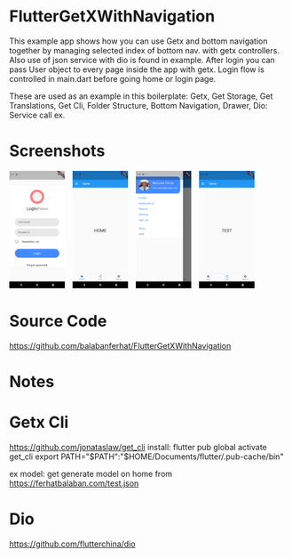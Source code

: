 # FlutterGetXWithNavigation
This example app shows how you can use Getx and bottom navigation together by managing selected index of bottom nav. with getx controllers. Also use of json service with dio is found in example. After login you can pass User object to every page inside the app with getx. Login flow is controlled in main.dart before going home or login page.

These are used as an example in this boilerplate:
Getx, 
Get Storage,
Get Translations,
Get Cli,
Folder Structure, 
Bottom Navigation,
Drawer,
Dio: Service call ex.


# Screenshots
<img  width="100" src="/ss/ss_login.png" style="margin-right:10px">
<img  width="100" src="/ss/ss_home.png" style="margin-right:10px">
<img  width="100" src="/ss/ss_left_navi.png" style="margin-right:10px">
<img  width="100" src="/ss/ss_other.png" style="margin-right:10px">
<br>

# Source Code
https://github.com/balabanferhat/FlutterGetXWithNavigation

# Notes

# Getx Cli
https://github.com/jonataslaw/get_cli
install: flutter pub global activate get_cli
export PATH="$PATH":"$HOME/Documents/flutter/.pub-cache/bin"

ex model: get generate model on home from https://ferhatbalaban.com/test.json

# Dio
https://github.com/flutterchina/dio

